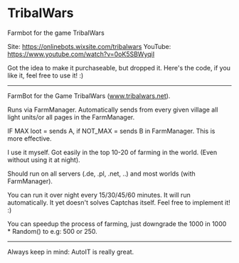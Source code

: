 # TribalWars
Farmbot for the game TribalWars

Site: https://onlinebots.wixsite.com/tribalwars
YouTube: https://www.youtube.com/watch?v=0oK5SBWyqiI


Got the idea to make it purchaseable, but dropped it. Here's the code, if you like it, feel free to use it! :)

----------------------------------------

FarmBot for the Game TribalWars (www.tribalwars.net).

Runs via FarmManager. Automatically sends from every given village all light units/or all pages in the FarmManager.

IF MAX loot = sends A, if NOT_MAX = sends B in FarmManager. This is more effective.

I use it myself. Got easily in the top 10-20 of farming in the world. (Even without using it at night).

Should run on all servers (.de, .pl, .net, ..) and most worlds (with FarmManager).

You can run it over night every 15/30/45/60 minutes. It will run automatically. It yet doesn't solves Captchas itself. Feel free to implement it! :)

You can speedup the process of farming, just downgrade the 1000 in 1000 * Random() to e.g: 500 or 250.

-----------------------------------------


Always keep in mind: AutoIT is really great.
